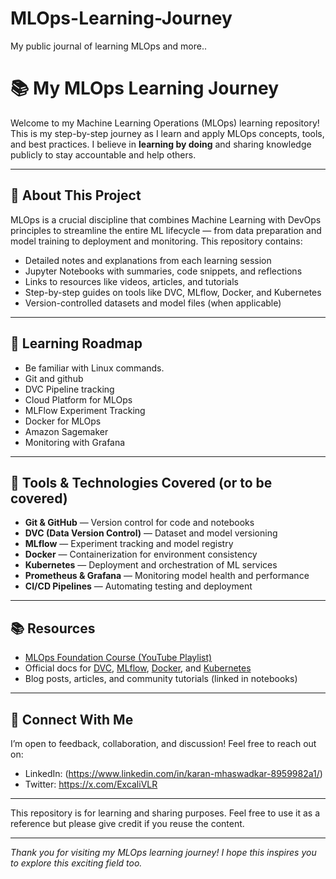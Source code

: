 # MLOps-Learning-Journey
My public journal of learning MLOps and more..

# 📚 My MLOps Learning Journey

Welcome to my Machine Learning Operations (MLOps) learning repository! This is my step-by-step journey as I learn and apply MLOps concepts, tools, and best practices. I believe in **learning by doing** and sharing knowledge publicly to stay accountable and help others.

---

## 🚀 About This Project

MLOps is a crucial discipline that combines Machine Learning with DevOps principles to streamline the entire ML lifecycle — from data preparation and model training to deployment and monitoring. This repository contains:

- Detailed notes and explanations from each learning session
- Jupyter Notebooks with summaries, code snippets, and reflections
- Links to resources like videos, articles, and tutorials
- Step-by-step guides on tools like DVC, MLflow, Docker, and Kubernetes
- Version-controlled datasets and model files (when applicable)

---

## 📅 Learning Roadmap

- Be familiar with Linux commands.
- Git and github
- DVC Pipeline tracking
- Cloud Platform for MLOps
- MLFlow Experiment Tracking
- Docker for MLOps
- Amazon Sagemaker
- Monitoring with Grafana

---


## 🔧 Tools & Technologies Covered (or to be covered)

- **Git & GitHub** — Version control for code and notebooks
- **DVC (Data Version Control)** — Dataset and model versioning
- **MLflow** — Experiment tracking and model registry
- **Docker** — Containerization for environment consistency
- **Kubernetes** — Deployment and orchestration of ML services
- **Prometheus & Grafana** — Monitoring model health and performance
- **CI/CD Pipelines** — Automating testing and deployment

---

## 📚 Resources

- [MLOps Foundation Course (YouTube Playlist)](https://www.youtube.com/watch?v=eRyQDkCrZrk&list=PLkz_y24mlSJbtHxCveCT9NkgYdEhc42il)
- Official docs for [DVC](https://dvc.org/doc), [MLflow](https://mlflow.org/docs/latest/index.html), [Docker](https://docs.docker.com/), and [Kubernetes](https://kubernetes.io/docs/home/)
- Blog posts, articles, and community tutorials (linked in notebooks)

---

## 🤝 Connect With Me

I’m open to feedback, collaboration, and discussion! Feel free to reach out on:

- LinkedIn: (https://www.linkedin.com/in/karan-mhaswadkar-8959982a1/)
- Twitter: https://x.com/ExcaliVLR

---



This repository
 is for learning and sharing purposes. Feel free to use it as a reference but please give credit if you reuse the content.

---

*Thank you for visiting my MLOps learning journey! I hope this inspires you to explore this exciting field too.*

